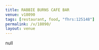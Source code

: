 ```yaml
---
title: RABBIE BURNS CAFE BAR
venue: v18090
tags: [restaurant, food, "fhrs:125148"]
permalink: /v/18090/
layout: venue
---
```

null